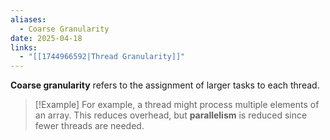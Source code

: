 ```yaml
---
aliases:
  - Coarse Granularity
date: 2025-04-18
links:
  - "[[1744966592|Thread Granularity]]"
---
```

**Coarse granularity** refers to the assignment of larger tasks to each thread.  

> [!Example]
> For example, a thread might process multiple elements of an array. This reduces overhead, but **parallelism** is reduced since fewer threads are needed.